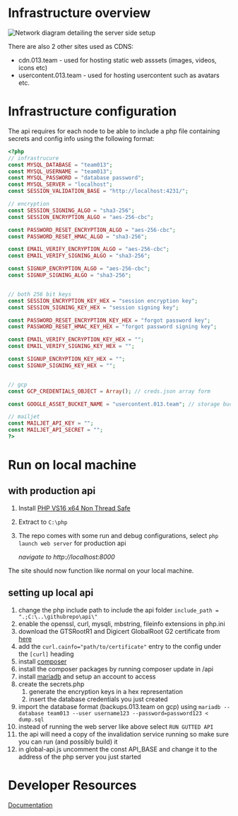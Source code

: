 # Infrastructure overview
![Network diagram detailing the server side setup](https://cdn.013.team/development/Screenshot-2023-11-30-010257.png)

There are also 2 other sites used as CDNS:
- cdn.013.team - used for hosting static web asssets (images, videos, icons etc)
- usercontent.013.team - used for hosting usercontent such as avatars etc.

# Infrastructure configuration
The api requires for each node to be able to include a php file containing secrets and config info using the following format:
```php
<?php
// infrastrucure
const MYSQL_DATABASE = "team013";
const MYSQL_USERNAME = "team013";
const MYSQL_PASSWORD = "database password";
const MYSQL_SERVER = "localhost";
const SESSION_VALIDATION_BASE = "http://localhost:4231/";

// encryption
const SESSION_SIGNING_ALGO = "sha3-256";
const SESSION_ENCRYPTION_ALGO = "aes-256-cbc";

const PASSWORD_RESET_ENCRYPTION_ALGO = "aes-256-cbc";
const PASSWORD_RESET_HMAC_ALGO = "sha3-256";

const EMAIL_VERIFY_ENCRYPTION_ALGO = "aes-256-cbc";
const EMAIL_VERIFY_SIGNING_ALGO = "sha3-256";

const SIGNUP_ENCRYPTION_ALGO = "aes-256-cbc";
const SIGNUP_SIGNING_ALGO = "sha3-256";


// both 256 bit keys
const SESSION_ENCRYPTION_KEY_HEX = "session encryption key";
const SESSION_SIGNING_KEY_HEX = "session signing key";

const PASSWORD_RESET_ENCRYPTION_KEY_HEX = "forgot password key";
const PASSWORD_RESET_HMAC_KEY_HEX = "forgot password signing key";

const EMAIL_VERIFY_ENCRYPTION_KEY_HEX = "";
const EMAIL_VERIFY_SIGNING_KEY_HEX = "";

const SIGNUP_ENCRYPTION_KEY_HEX = "";
const SIGNUP_SIGNING_KEY_HEX = "";


// gcp
const GCP_CREDENTIALS_OBJECT = Array(); // creds.json array form

const GOOGLE_ASSET_BUCKET_NAME = "usercontent.013.team"; // storage bucket name

// mailjet
const MAILJET_API_KEY = "";
const MAILJET_API_SECRET = "";
?>
```


# Run on local machine

## with production api

1. Install [PHP VS16 x64 Non Thread Safe](https://windows.php.net/download/)
2. Extract to `C:\php`
3. The repo comes with some run and debug configurations, select `php launch web server` for production api

    *navigate to http://localhost:8000*

The site should now function like normal on your local machine.

## setting up local api
1. change the php include path to include the api folder `include_path = ".;C:\..\githubrepo\api\"`
2. enable the openssl, curl, mysqli, mbstring, fileinfo extensions in php.ini
3. download the GTSRootR1 and Digicert GlobalRoot G2 certificate from [here](https://cdn.013.team/development/Roots.pem)
4. add the `curl.cainfo="path/to/certificate"` entry to the config under the `[curl]` heading
5. install [composer](https://getcomposer.org/Composer-Setup.exe)
6. install the composer packages by running composer update in /api
7. install [mariadb](https://mariadb.org/download/?t=mariadb&p=mariadb&r=10.11.7&os=windows&cpu=x86_64&pkg=msi&m=xtom_ams) and setup an account to access
8. create the secrets.php
   1. generate the encryption keys in a hex representation
   2. insert the database credentials you just created
9. import the database format (backups.013.team on gcp) using `mariadb --database team013 --user username123 --password=password123 < dump.sql`
10. instead of running the web server like above select `RUN GUTTED API`
11. the api will need a copy of the invalidation service running so make sure you can run (and possibly build) it
12. in global-api.js uncomment the const API_BASE and change it to the address of the php server you just started

# Developer Resources

[Documentation](https://github.com/lborocs/team-projects-part-2-team-013/tree/main/docs)
